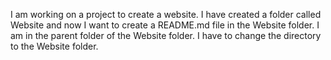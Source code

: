 I am working on a project to create a website. I have created a folder called Website and now I want to create a README.md file in the Website folder. I am in the parent folder of the Website folder. I have to change the directory to the Website folder.